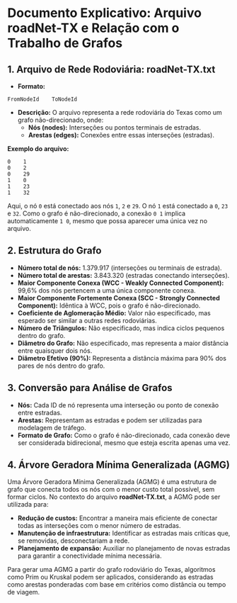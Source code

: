 # Documento Explicativo: Arquivo roadNet-TX e Relação com o Trabalho de Grafos

## 1. Arquivo de Rede Rodoviária: roadNet-TX.txt

- **Formato:**
```
FromNodeId    ToNodeId
```

- **Descrição:**
O arquivo representa a rede rodoviária do Texas como um grafo não-direcionado, onde:
    - **Nós (nodes):** Interseções ou pontos terminais de estradas.
    - **Arestas (edges):** Conexões entre essas interseções (estradas).

**Exemplo do arquivo:**
```
0    1
0    2
0    29
1    0
1    23
1    32
```
Aqui, o nó `0` está conectado aos nós `1`, `2` e `29`. O nó `1` está conectado a `0`, `23` e `32`. Como o grafo é não-direcionado, a conexão `0 1` implica automaticamente `1 0`, mesmo que possa aparecer uma única vez no arquivo.

## 2. Estrutura do Grafo

- **Número total de nós:** 1.379.917 (interseções ou terminais de estrada).
- **Número total de arestas:** 3.843.320 (estradas conectando interseções).
- **Maior Componente Conexa (WCC - Weakly Connected Component):** 99,6% dos nós pertencem a uma única componente conexa.
- **Maior Componente Fortemente Conexa (SCC - Strongly Connected Component):** Idêntica à WCC, pois o grafo é não-direcionado.
- **Coeficiente de Aglomeração Médio:** Valor não especificado, mas esperado ser similar a outras redes rodoviárias.
- **Número de Triângulos:** Não especificado, mas indica ciclos pequenos dentro do grafo.
- **Diâmetro do Grafo:** Não especificado, mas representa a maior distância entre quaisquer dois nós.
- **Diâmetro Efetivo (90%):** Representa a distância máxima para 90% dos pares de nós dentro do grafo.

## 3. Conversão para Análise de Grafos

- **Nós:** Cada ID de nó representa uma interseção ou ponto de conexão entre estradas.
- **Arestas:** Representam as estradas e podem ser utilizadas para modelagem de tráfego.
- **Formato de Grafo:** Como o grafo é não-direcionado, cada conexão deve ser considerada bidirecional, mesmo que esteja escrita apenas uma vez.

## 4. Árvore Geradora Mínima Generalizada (AGMG)

Uma Árvore Geradora Mínima Generalizada (AGMG) é uma estrutura de grafo que conecta todos os nós com o menor custo total possível, sem formar ciclos. No contexto do arquivo **roadNet-TX.txt**, a AGMG pode ser utilizada para:

- **Redução de custos:** Encontrar a maneira mais eficiente de conectar todas as interseções com o menor número de estradas.
- **Manutenção de infraestrutura:** Identificar as estradas mais críticas que, se removidas, desconectariam a rede.
- **Planejamento de expansão:** Auxiliar no planejamento de novas estradas para garantir a conectividade mínima necessária.

Para gerar uma AGMG a partir do grafo rodoviário do Texas, algoritmos como Prim ou Kruskal podem ser aplicados, considerando as estradas como arestas ponderadas com base em critérios como distância ou tempo de viagem.
